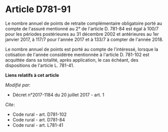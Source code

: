 # Article D781-91

Le nombre annuel de points de retraite complémentaire obligatoire porté au compte de l'assuré mentionné au 2° de l'article D.
781-84 est égal à 100/7 pour les périodes postérieures au 31 décembre 2002 et antérieures au 1er janvier 2017, à 117/7 pour
l'année 2017 et à 133/7 à compter de l'année 2018. 

Le nombre annuel de points est porté au compte de l'intéressé, lorsque la cotisation de l'année considérée mentionnée à
l'article D. 781-102 est acquittée dans sa totalité, après application, le cas échéant, des dispositions de l'article L.
781-41.

**Liens relatifs à cet article**

_Modifié par_:

  - Décret n°2017-1184 du 20 juillet 2017 - art. 1

_Cite_:

  - Code rural - art. D781-102
  - Code rural - art. D781-84
  - Code rural - art. L781-41
